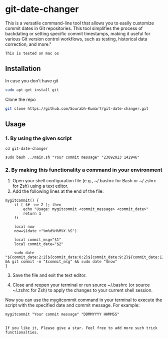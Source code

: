 # git-date-changer
This is a versatile command-line tool that allows you to easily customize commit dates in Git repositories.
This tool simplifies the process of backdating or setting specific commit timestamps, making it useful for various Git version control workflows, such as testing, historical data correction, and more."

`This is tested on mac os`<br/>

## Installation
In case you don't have git<br/>

```bash
sudo apt-get install git
```

Clone the repo<br/>

```bash
git clone https://github.com/Sourabh-Kumar7/git-date-changer.git
```

## Usage
### 1. By using the given script

```
cd git-date-changer
```
```
sudo bash ../main.sh "Your commit message" "23092023 142946"
```

### 2. By making this functionality a command in your environment

1. Open your shell configuration file (e.g., ~/.bashrc for Bash or ~/.zshrc for Zsh) using a text editor.
2. Add the following lines at the end of the file:
   
```
mygitcommit() {
    if [ $# -ne 2 ]; then
        echo "Usage: mygitcommit <commit_message> <commit_date>"
        return 1
    fi

    local now
    now=$(date +"%m%d%H%M%Y.%S")

    local commit_msg="$1"
    local commit_date="$2"

    sudo date "${commit_date:2:2}${commit_date:0:2}${commit_date:9:2}${commit_date:11:2}${commit_date:4:4}.${commit_date:13:2}" && git commit -m "$commit_msg" && sudo date "$now"
}
```
3. Save the file and exit the text editor.

4. Close and reopen your terminal or run source ~/.bashrc (or source ~/.zshrc for Zsh) to apply the changes to your current shell session.

Now you can use the mygitcommit command in your terminal to execute the script with the specified date and commit message. For example:
```
mygitcommit "Your commit message" "DDMMYYYY HHMMSS"
```

##
`
If you like it, Please give a star.
Feel free to add more such trick functionalties.
`



